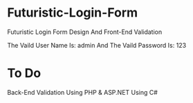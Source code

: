# Futuristic-Login-Form
Futuristic Login Form Design And Front-End Validation

The Vaild User Name Is: admin And The Vaild Password Is: 123

# To Do
Back-End Validation Using PHP & ASP.NET Using C#


